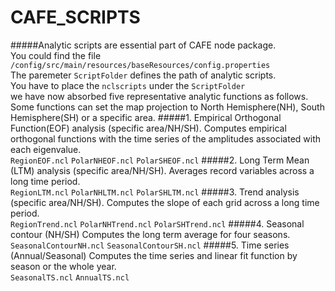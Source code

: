 # CAFE_SCRIPTS
#####Analytic scripts are essential part of CAFE node package.        
You could find the file `/config/src/main/resources/baseResources/config.properties`       
The paremeter `ScriptFolder` defines the path of analytic scripts.       
You have to place the `nclscripts` under the `ScriptFolder`      
we have now absorbed five representative analytic functions as follows.        
Some functions can set the map projection to North Hemisphere(NH), South Hemisphere(SH) or a specific area.
#####1.	Empirical Orthogonal Function(EOF) analysis (specific area/NH/SH). 
Computes empirical orthogonal functions with the time series of the amplitudes associated with each eigenvalue.      
`RegionEOF.ncl`   `PolarNHEOF.ncl`  `PolarSHEOF.ncl`
#####2.	Long Term Mean (LTM) analysis (specific area/NH/SH).
Averages record variables across a long time period.     
`RegionLTM.ncl`   `PolarNHLTM.ncl`  `PolarSHLTM.ncl`
#####3.	Trend analysis (specific area/NH/SH).
Computes the slope of each grid across a long time period.    
`RegionTrend.ncl`    `PolarNHTrend.ncl`    `PolarSHTrend.ncl`
#####4.	Seasonal contour (NH/SH)
Computes the long term average for four seasons.     
`SeasonalContourNH.ncl`    `SeasonalContourSH.ncl`
#####5.	Time series (Annual/Seasonal)
Computes the time series and linear fit function by season or the whole year.     
`SeasonalTS.ncl`    `AnnualTS.ncl`
